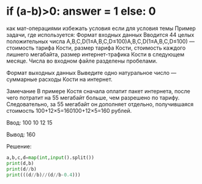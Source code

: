 # if (a-b)>0: answer = 1 else: 0
как мат-операциями избежать условия если для условия темы
Пример задачи, где используется:
Формат входных данных
Вводится ﻿44﻿ целых положительных числа ﻿A,B,C,D(1≤A,B,C,D≤100)A,B,C,D(1≤A,B,C,D≤100)﻿ — стоимость тарифа Кости, размер тарифа Кости, стоимость каждого лишнего мегабайта, размер интернет-трафика Кости в следующем месяце. Числа во входном файле разделены пробелами.

Формат выходных данных
Выведите одно натуральное число — суммарные расходы Кости на интернет.

Замечание
В примере Костя сначала оплатит пакет интернета, после чего потратит на ﻿55﻿ мегабайт больше, чем разрешено по тарифу. Следовательно, за ﻿55﻿ мегабайт он дополняет отдельно, получившаяся стоимость ﻿100+12×5=160100+12×5=160﻿ рублей.

Ввод: 100  10  12  15

Вывод: 160

Решение:
``` Python 
a,b,c,d=map(int,input().split())
print(d,b)
print(d//b)
print(((d//b)//(d//b-0.4)))
```
